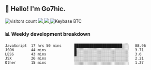 ## 👋 Hello! I'm Go7hic.

 ![visitors count](https://visitors-by-url-pls-dont-use-this-in-your-repo.vercel.app/Go7hic-github-readme)
 <a href="https://twitter.com/Go7hic">
    <img src="https://img.shields.io/badge/-@Go7hic-1ca0f1?style=flat-square&labelColor=1ca0f1&logo=twitter&logoColor=white&link=https://twitter.com/Go7hic">
   <a/>
   <a href="mailto:gtfx0209@gmail.com">
    <img src="https://img.shields.io/badge/-gtfx0209@gmail.com-c14438?style=flat-square&logo=Gmail&logoColor=white&link=mailto:gtfx0209@gmail.com">
   <a/>
    ![Keybase BTC](https://img.shields.io/keybase/btc/Go7hic)
 <!--
🔭 I’m currently working
🌱 I’m currently learning
💬 Ask me about 
📫 How to reach me: 
⚡ Fun fact: 
-->
 <!--
![My Github Stats](https://github-readme-stats.vercel.app/api?username=Go7hic&show_icons=true&count_private=true)

-->

### 📊 Weekly development breakdown
<!--START_SECTION:waka-->
```text
JavaScript  17 hrs 50 mins      ██████████████████████░░░   88.96 
JSON        44 mins             █░░░░░░░░░░░░░░░░░░░░░░░░   3.71 
LESS        43 mins             █░░░░░░░░░░░░░░░░░░░░░░░░   3.6 
JSX         26 mins             ░░░░░░░░░░░░░░░░░░░░░░░░░   2.21 
Other       15 mins             ░░░░░░░░░░░░░░░░░░░░░░░░░   1.27
```
<!--END_SECTION:waka-->

